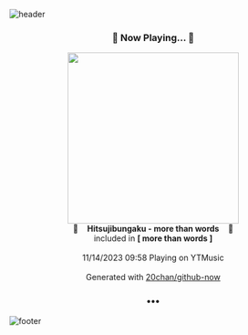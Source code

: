 ![header](https://capsule-render.vercel.app/api?type=wave&height=170&section=header&fontColor=090707&fontAlignX=45&fontAlignY=65&fontSize=100)

<h3 align="center">🎵 Now Playing... 🎵</h3>
<p align="center">
  <a href="https://music.youtube.com/watch?v=Vm3tf65-8d4">
    <img width="300" src="https://lh3.googleusercontent.com/FGn-Mi8JPzghW12pj45Enugz6MyfObhj0_7Jm1WsAa3vTTjcoEDnSef1cffPETUYai8FO24CDeGqPiUz">
  </a>
  <br>
  🎵&nbsp&nbsp&nbsp <b>Hitsujibungaku - more than words</b> &nbsp&nbsp&nbsp🎵
  <br>
  included in <b>[ more than words ]</b>
  
  <br />
  <br />
  11/14/2023 09:58 Playing on YTMusic
  <br />
  <br />
  Generated with <a href="https://github.com/20chan/github-now">20chan/github-now</a>
</p>

<h3 align="center">•••</h3>

![footer](https://capsule-render.vercel.app/api?type=wave&height=150&section=footer)

